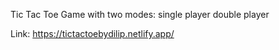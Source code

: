 
Tic Tac Toe Game with two modes:
single player
double player

Link: https://tictactoebydilip.netlify.app/
